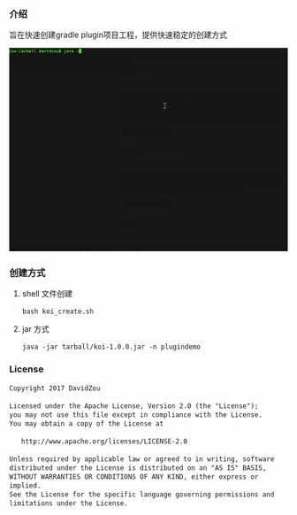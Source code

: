 ### 介绍
旨在快速创建gradle plugin项目工程，提供快速稳定的创建方式

![image](doc/images/koi.gif)

### 创建方式

1. shell 文件创建
    
    ```
    bash koi_create.sh 
    ```
2. jar 方式
    
    ```
    java -jar tarball/koi-1.0.0.jar -n plugindemo
    ```


### License

```
Copyright 2017 DavidZou

Licensed under the Apache License, Version 2.0 (the "License");
you may not use this file except in compliance with the License.
You may obtain a copy of the License at

   http://www.apache.org/licenses/LICENSE-2.0

Unless required by applicable law or agreed to in writing, software
distributed under the License is distributed on an "AS IS" BASIS,
WITHOUT WARRANTIES OR CONDITIONS OF ANY KIND, either express or implied.
See the License for the specific language governing permissions and
limitations under the License.
```